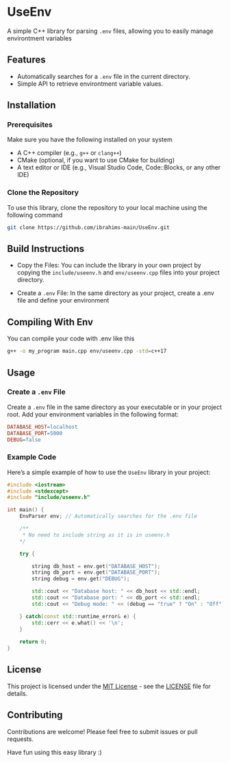 # UseEnv

A simple C++ library for parsing `.env` files, allowing you to easily manage environtment variables

## Features

- Automatically searches for a `.env` file in the current directory.
- Simple API to retrieve environtment variable values.

## Installation

### Prerequisites

Make sure you have the following installed on your system

- A C++ compiler (e.g., `g++` or `clang++`)
- CMake (optional, if you want to use CMake for building)
- A text editor or IDE (e.g., Visual Studio Code, Code::Blocks, or any other IDE)

### Clone the Repository

To use this library, clone the repository to your local machine using the following command

```bash
git clone https://github.com/ibrahims-main/UseEnv.git
```

## Build Instructions

- Copy the Files: You can include the library in your own project by copying the `include/useenv.h` and `env/useenv.cpp` files into your project directory.

- Create a `.env` File: In the same directory as your project, create a .env file and define your environment

## Compiling With Env

You can compile your code with .env like this

```bash
g++ -o my_program main.cpp env/useenv.cpp -std=c++17
```

## Usage 

### Create a `.env` File
Create a `.env` file in the same directory as your executable or in your project root. Add your environment variables in the following format:

```makefile
DATABASE_HOST=localhost
DATABASE_PORT=5000
DEBUG=false
```

### Example Code
Here’s a simple example of how to use the `UseEnv` library in your project:

```c++
#include <iostream>
#include <stdexcept>
#include "include/useenv.h"

int main() {
    EnvParser env; // Automatically searches for the .env file

    /** 
     * No need to include string as it is in useenv.h
    */

    try {

        string db_host = env.get("DATABASE_HOST");
        string db_port = env.get("DATABASE_PORT");
        string debug = env.get("DEBUG");

        std::cout << "Database host: " << db_host << std::endl;
        std::cout << "Database port: " << db_port << std::endl;
        std::cout << "Debug mode: " << (debug == "true" ? "On" : "Off") << std::endl;

    } catch(const std::runtime_error& e) {
        std::cerr << e.what() << '\n';
    }
    
    return 0;
}
```

## License

This project is licensed under the [MIT License](LICENSE) - see the [LICENSE](LICENSE) file for details.

## Contributing

Contributions are welcome! Please feel free to submit issues or pull requests.

Have fun using this easy library :)